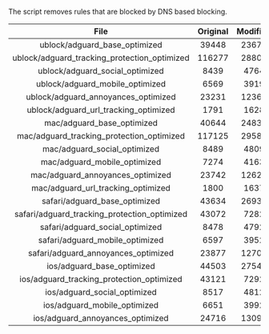 The script removes rules that are blocked by DNS based blocking.


| File | Original | Modified |
|:----:|:-----:|:-----:|
| ublock/adguard_base_optimized | 39448 | 23670 |
| ublock/adguard_tracking_protection_optimized | 116277 | 28803 |
| ublock/adguard_social_optimized | 8439 | 4764 |
| ublock/adguard_mobile_optimized | 6569 | 3919 |
| ublock/adguard_annoyances_optimized | 23231 | 12361 |
| ublock/adguard_url_tracking_optimized | 1791 | 1628 |
| mac/adguard_base_optimized | 40644 | 24837 |
| mac/adguard_tracking_protection_optimized | 117125 | 29580 |
| mac/adguard_social_optimized | 8489 | 4809 |
| mac/adguard_mobile_optimized | 7274 | 4163 |
| mac/adguard_annoyances_optimized | 23742 | 12627 |
| mac/adguard_url_tracking_optimized | 1800 | 1637 |
| safari/adguard_base_optimized | 43634 | 26938 |
| safari/adguard_tracking_protection_optimized | 43072 | 7282 |
| safari/adguard_social_optimized | 8478 | 4792 |
| safari/adguard_mobile_optimized | 6597 | 3952 |
| safari/adguard_annoyances_optimized | 23877 | 12705 |
| ios/adguard_base_optimized | 44503 | 27540 |
| ios/adguard_tracking_protection_optimized | 43121 | 7292 |
| ios/adguard_social_optimized | 8517 | 4812 |
| ios/adguard_mobile_optimized | 6651 | 3992 |
| ios/adguard_annoyances_optimized | 24716 | 13094 |